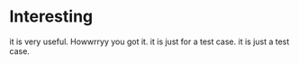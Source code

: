 # Interesting
it is very useful.
Howwrryy you got it.
it is just for a test case.
it is just a test case.